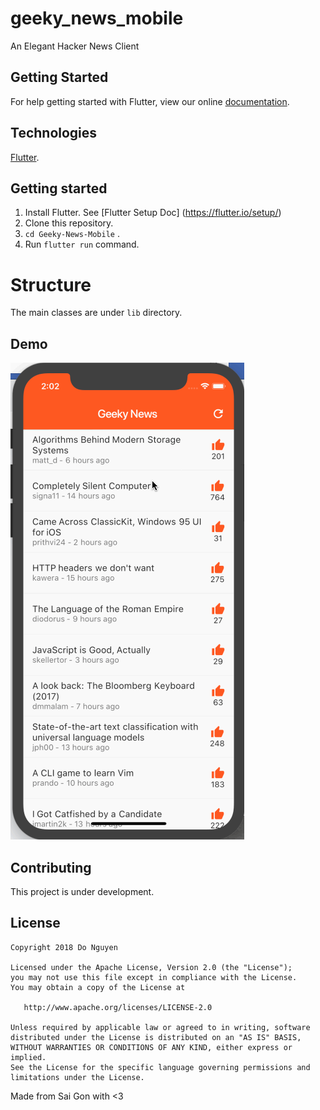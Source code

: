 # geeky_news_mobile

An Elegant Hacker News Client

## Getting Started

For help getting started with Flutter, view our online
[documentation](https://flutter.io/).

## Technologies

[Flutter](https://flutter.io).

## Getting started
1. Install Flutter. See [Flutter Setup Doc] (https://flutter.io/setup/)
2. Clone this repository.
4. `cd Geeky-News-Mobile` .
5. Run `flutter run` command.

# Structure
The main classes are under `lib` directory.

## Demo
![demo](https://raw.githubusercontent.com/GeekyNews/Geeky-News-Mobile/dev/assets/demo.gif)

## Contributing

This project is under development.


## License
```
Copyright 2018 Do Nguyen

Licensed under the Apache License, Version 2.0 (the "License");
you may not use this file except in compliance with the License.
You may obtain a copy of the License at

   http://www.apache.org/licenses/LICENSE-2.0

Unless required by applicable law or agreed to in writing, software
distributed under the License is distributed on an "AS IS" BASIS,
WITHOUT WARRANTIES OR CONDITIONS OF ANY KIND, either express or implied.
See the License for the specific language governing permissions and
limitations under the License.
```
Made from Sai Gon with <3
